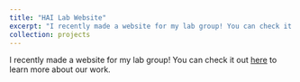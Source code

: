 ```yaml
---
title: "HAI Lab Website"
excerpt: "I recently made a website for my lab group! You can check it out <a href='https://hai-lab-uva.github.io'>here</a> to learn more about our work."
collection: projects
---
```


I recently made a website for my lab group! You can check it out [here](https://hai-lab-uva.github.io) to learn more about our work.
